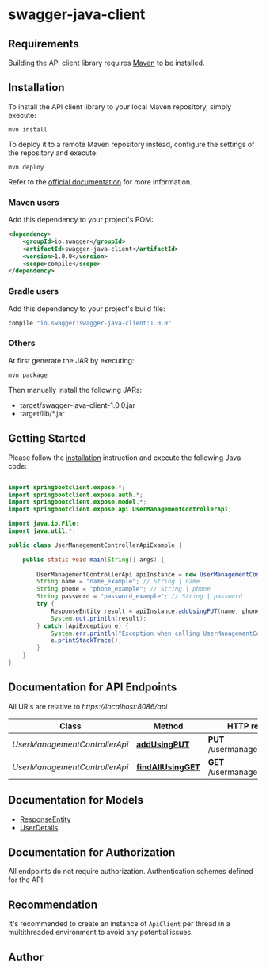 # swagger-java-client

## Requirements

Building the API client library requires [Maven](https://maven.apache.org/) to be installed.

## Installation

To install the API client library to your local Maven repository, simply execute:

```shell
mvn install
```

To deploy it to a remote Maven repository instead, configure the settings of the repository and execute:

```shell
mvn deploy
```

Refer to the [official documentation](https://maven.apache.org/plugins/maven-deploy-plugin/usage.html) for more information.

### Maven users

Add this dependency to your project's POM:

```xml
<dependency>
    <groupId>io.swagger</groupId>
    <artifactId>swagger-java-client</artifactId>
    <version>1.0.0</version>
    <scope>compile</scope>
</dependency>
```

### Gradle users

Add this dependency to your project's build file:

```groovy
compile "io.swagger:swagger-java-client:1.0.0"
```

### Others

At first generate the JAR by executing:

    mvn package

Then manually install the following JARs:

* target/swagger-java-client-1.0.0.jar
* target/lib/*.jar

## Getting Started

Please follow the [installation](#installation) instruction and execute the following Java code:

```java

import springbootclient.expose.*;
import springbootclient.expose.auth.*;
import springbootclient.expose.model.*;
import springbootclient.expose.api.UserManagementControllerApi;

import java.io.File;
import java.util.*;

public class UserManagementControllerApiExample {

    public static void main(String[] args) {
        
        UserManagementControllerApi apiInstance = new UserManagementControllerApi();
        String name = "name_example"; // String | name
        String phone = "phone_example"; // String | phone
        String password = "password_example"; // String | password
        try {
            ResponseEntity result = apiInstance.addUsingPUT(name, phone, password);
            System.out.println(result);
        } catch (ApiException e) {
            System.err.println("Exception when calling UserManagementControllerApi#addUsingPUT");
            e.printStackTrace();
        }
    }
}

```

## Documentation for API Endpoints

All URIs are relative to *https://localhost:8086/api*

Class | Method | HTTP request | Description
------------ | ------------- | ------------- | -------------
*UserManagementControllerApi* | [**addUsingPUT**](docs/UserManagementControllerApi.md#addUsingPUT) | **PUT** /usermanagement/users | add
*UserManagementControllerApi* | [**findAllUsingGET**](docs/UserManagementControllerApi.md#findAllUsingGET) | **GET** /usermanagement/users | findAll


## Documentation for Models

 - [ResponseEntity](docs/ResponseEntity.md)
 - [UserDetails](docs/UserDetails.md)


## Documentation for Authorization

All endpoints do not require authorization.
Authentication schemes defined for the API:

## Recommendation

It's recommended to create an instance of `ApiClient` per thread in a multithreaded environment to avoid any potential issues.

## Author



